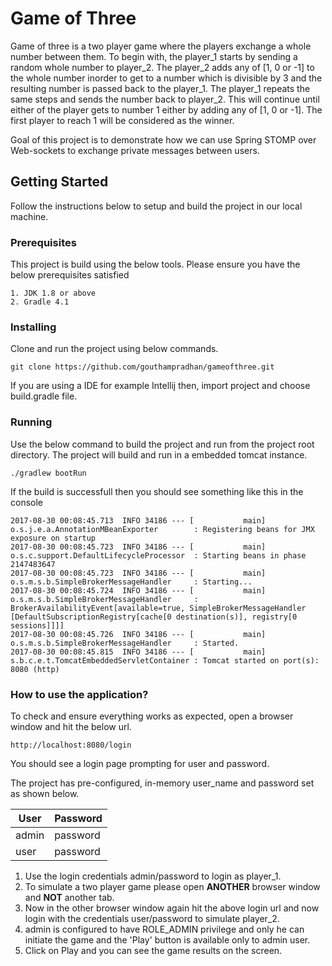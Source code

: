 # Game of Three

Game of three is a two player game where the players exchange a whole number between them.
To begin with, the player_1 starts by sending a random whole number to player_2. The player_2 adds any of [1, 0 or -1]
to the whole number inorder to get to a number which is divisible by 3 and the resulting number is passed back to the
player_1. The player_1 repeats the same steps and sends the number back to player_2. This will continue until either of
the player gets to number 1 either by adding any of [1, 0 or -1]. The first player to reach 1 will be considered
as the winner.

Goal of this project is to demonstrate how we can use Spring STOMP over Web-sockets to exchange private messages
between users.

## Getting Started

Follow the instructions below to setup and build the project in our local machine.

### Prerequisites

This project is build using the below tools. Please ensure you have the below prerequisites satisfied

```
1. JDK 1.8 or above
2. Gradle 4.1
```

### Installing

Clone and run the project using below commands.
```
git clone https://github.com/gouthampradhan/gameofthree.git

```
If you are using a IDE for example Intellij then, import project and choose build.gradle file.

### Running

Use the below command to build the project and run from the project root directory.
The project will build and run in a embedded tomcat instance.

```
./gradlew bootRun

```

If the build is successfull then you should see something like this in the console

```
2017-08-30 00:08:45.713  INFO 34186 --- [           main] o.s.j.e.a.AnnotationMBeanExporter        : Registering beans for JMX exposure on startup
2017-08-30 00:08:45.723  INFO 34186 --- [           main] o.s.c.support.DefaultLifecycleProcessor  : Starting beans in phase 2147483647
2017-08-30 00:08:45.723  INFO 34186 --- [           main] o.s.m.s.b.SimpleBrokerMessageHandler     : Starting...
2017-08-30 00:08:45.724  INFO 34186 --- [           main] o.s.m.s.b.SimpleBrokerMessageHandler     : BrokerAvailabilityEvent[available=true, SimpleBrokerMessageHandler [DefaultSubscriptionRegistry[cache[0 destination(s)], registry[0 sessions]]]]
2017-08-30 00:08:45.726  INFO 34186 --- [           main] o.s.m.s.b.SimpleBrokerMessageHandler     : Started.
2017-08-30 00:08:45.815  INFO 34186 --- [           main] s.b.c.e.t.TomcatEmbeddedServletContainer : Tomcat started on port(s): 8080 (http)
```


### How to use the application?

To check and ensure everything works as expected, open a browser window and hit the below url.

```
http://localhost:8080/login

```

You should see a login page prompting for user and password.

The project has pre-configured, in-memory user_name and password set as shown below.

| User | Password |
| --- | --- |
| admin | password |
| user | password |

1. Use the login credentials admin/password to login as player_1.
2. To simulate a two player game please open **ANOTHER** browser window and **NOT** another tab.
3. Now in the other browser window again hit the above login url and now login with the credentials user/password to
simulate player_2.
4. admin is configured to have ROLE_ADMIN privilege and only he can initiate the game and the 'Play' button
 is available only to admin user.
5. Click on Play and you can see the game results on the screen.

